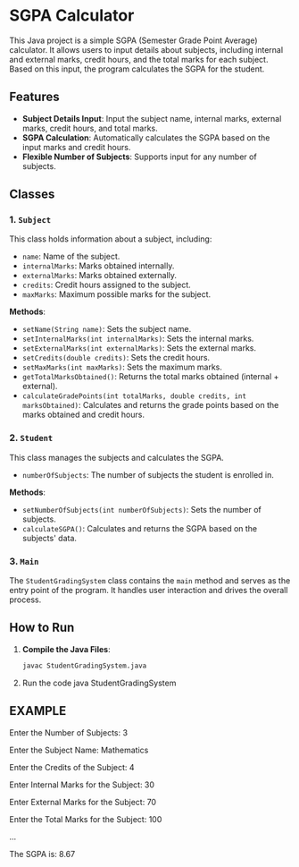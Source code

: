 # SGPA Calculator

This Java project is a simple SGPA (Semester Grade Point Average) calculator. It allows users to input details about subjects, including internal and external marks, credit hours, and the total marks for each subject. Based on this input, the program calculates the SGPA for the student.

## Features

- **Subject Details Input**: Input the subject name, internal marks, external marks, credit hours, and total marks.
- **SGPA Calculation**: Automatically calculates the SGPA based on the input marks and credit hours.
- **Flexible Number of Subjects**: Supports input for any number of subjects.

## Classes

### 1. `Subject`
This class holds information about a subject, including:
- `name`: Name of the subject.
- `internalMarks`: Marks obtained internally.
- `externalMarks`: Marks obtained externally.
- `credits`: Credit hours assigned to the subject.
- `maxMarks`: Maximum possible marks for the subject.

**Methods**:
- `setName(String name)`: Sets the subject name.
- `setInternalMarks(int internalMarks)`: Sets the internal marks.
- `setExternalMarks(int externalMarks)`: Sets the external marks.
- `setCredits(double credits)`: Sets the credit hours.
- `setMaxMarks(int maxMarks)`: Sets the maximum marks.
- `getTotalMarksObtained()`: Returns the total marks obtained (internal + external).
- `calculateGradePoints(int totalMarks, double credits, int marksObtained)`: Calculates and returns the grade points based on the marks obtained and credit hours.

### 2. `Student`
This class manages the subjects and calculates the SGPA.
- `numberOfSubjects`: The number of subjects the student is enrolled in.

**Methods**:
- `setNumberOfSubjects(int numberOfSubjects)`: Sets the number of subjects.
- `calculateSGPA()`: Calculates and returns the SGPA based on the subjects' data.

### 3. `Main`
The `StudentGradingSystem` class contains the `main` method and serves as the entry point of the program. It handles user interaction and drives the overall process.

## How to Run

1. **Compile the Java Files**: 
   ```bash
   javac StudentGradingSystem.java

2. Run the code
   java StudentGradingSystem

   
## EXAMPLE
Enter the Number of Subjects:
3

Enter the Subject Name:
Mathematics

Enter the Credits of the Subject:
4

Enter Internal Marks for the Subject:
30

Enter External Marks for the Subject:
70

Enter the Total Marks for the Subject:
100

...

The SGPA is: 8.67



